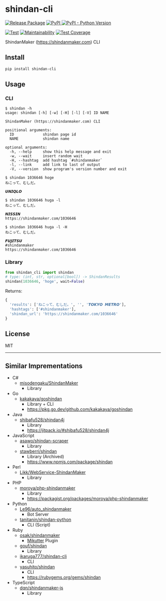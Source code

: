 # shindan-cli

[![Release Package](
  <https://github.com/eggplants/shindan-cli/actions/workflows/release.yml/badge.svg>
)](
  <https://github.com/eggplants/shindan-cli/actions/workflows/release.yml>
) [![PyPI](
    <https://img.shields.io/pypi/v/shindan-cli?color=blue>
  ) ![PyPI - Python Version](
    <https://img.shields.io/pypi/pyversions/shindan-cli>
  )
](
  <https://pypi.org/project/shindan-cli>
)

[![Test](
  <https://github.com/eggplants/shindan-cli/actions/workflows/test.yml/badge.svg>
)](
  <https://github.com/eggplants/shindan-cli/actions/workflows/test.yml>
) [![Maintainability](
  <https://api.codeclimate.com/v1/badges/9134b56a4241e91dfa01/maintainability>
)](
  <https://codeclimate.com/github/eggplants/shindan-cli/maintainability>
) [![Test Coverage](
  <https://api.codeclimate.com/v1/badges/9134b56a4241e91dfa01/test_coverage>
)](
  <https://codeclimate.com/github/eggplants/shindan-cli/test_coverage>
)

ShindanMaker (<https://shindanmaker.com>) CLI

## Install

```bash
pip install shindan-cli
```

## Usage

### CLI

```shellsession
$ shindan -h
usage: shindan [-h] [-w] [-H] [-l] [-V] ID NAME

ShindanMaker (https://shindanmaker.com) CLI

positional arguments:
  ID             shindan page id
  NAME           shindan name

optional arguments:
  -h, --help     show this help message and exit
  -w, --wait     insert random wait
  -H, --hashtag  add hashtag `#shindanmaker`
  -l, --link     add link to last of output
  -V, --version  show program's version number and exit

$ shindan 1036646 hoge
ねこって、むしだ。

𝙐𝙉𝙄𝙌𝙇𝙊

$ shindan 1036646 huga -l
ねこって、むしだ。

𝙉𝙄𝙎𝙎𝙄𝙉
https://shindanmaker.com/1036646

$ shindan 1036646 huga -l -H
ねこって、むしだ。

𝙁𝙐𝙅𝙄𝙏𝙎𝙐
#shindanmaker
https://shindanmaker.com/1036646
```

### Library

```python
from shindan_cli import shindan
# type: (int, str, optional[bool]) -> ShindanResults
shindan(1036646, 'hoge', wait=False)
```

Returns:

```python
{
  'results': ['ねこって、むしだ。', '', '𝙏𝙊𝙆𝙔𝙊 𝙈𝙀𝙏𝙍𝙊'],
  'hashtags': ['#shindanmaker'],
  'shindan_url': 'https://shindanmaker.com/1036646'
}
```

## License

MIT

---

## Similar Imprementations

- C#
  - [misodengaku/ShindanMaker](https://github.com/misodengaku/ShindanMaker)
    - Library
- Go
  - [kakakaya/goshindan](https://github.com/kakakaya/goshindan)
    - Library + CLI
    - <https://pkg.go.dev/github.com/kakakaya/goshindan>
- Java
  - [shibafu528/shindan4j](https://github.com/shibafu528/shindan4j)
    - Library
    - <https://jitpack.io/#shibafu528/shindan4j>
- JavaScript
  - [asawo/shindan-scraper](https://github.com/asawo/shindan-scraper)
    - Library
  - [stawberri/shindan](https://github.com/stawberri/shindan)
    - Library (Archived)
    - <https://www.npmjs.com/package/shindan>
- Perl
  - [Likk/WebService-ShindanMaker](https://github.com/Likk/WebService-ShindanMaker)
    - Library
- PHP
  - [moroya/php-shindanmaker](https://github.com/moroya/php-shindanmaker)
    - Library
    - <https://packagist.org/packages/moroya/php-shindanmaker>
- Python
  - [Le96/auto_shindanmaker](https://github.com/Le96/auto_shindanmaker)
    - Bot Server
  - [tanitanin/shindan-python](https://github.com/tanitanin/shindan-python)
    - CLI (Script)
- Ruby
  - [osak/shindanmaker](https://github.com/osak/shindanmaker)
    - [Mikutter](https://github.com/mikutter/mikutter) Plugin
  - [gouf/shindan](https://github.com/gouf/shindan)
    - Library
  - [ikaruga777/shindan-cli](https://github.com/ikaruga777/shindan-cli)
    - CLI
  - [yasuhito/shindan](https://github.com/yasuhito/shindan)
    - CLI
    - <https://rubygems.org/gems/shindan>
- TypeScript
  - [dqn/shindanmaker-js](https://github.com/dqn/shindanmaker-js)
    - Library
